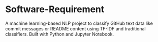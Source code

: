 # Software-Requirement
A machine learning-based NLP project to classify GitHub text data like commit messages or README content using TF-IDF and traditional classifiers. Built with Python and Jupyter Notebook.
